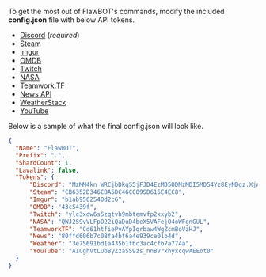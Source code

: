 To get the most out of FlawBOT's commands, modify the included **config.json** file with below API tokens.
* [Discord][api-discord] (*required*)
* [Steam][api-steam]
* [Imgur][api-imgur]
* [OMDB][api-omdb]
* [Twitch][api-twitch]
* [NASA][api-news]
* [Teamwork.TF][api-teamwork]
* [News API][api-news]
* [WeatherStack][api-weather]
* [YouTube][api-youtube]

Below is a sample of what the final config.json will look like.
```json
{
  "Name": "FlawBOT",
  "Prefix": ".",
  "ShardCount": 1,
  "Lavalink": false,
  "Tokens": {
	  "Discord": "MzMM4kn_WRCjbDkqS5jFJD4EzMD5ODMzMDI5MD54Yz8EyNDgz.XjAxwA.k-",
	  "Steam": "CB6352D346CBA5DC46CC09SD615E4EC8",
	  "Imgur": "b1ab9562540d2c6",
	  "OMDB": "43c5439f",
	  "Twitch": "ylc3xdw6s5zqtvh9mbtemvfp2xxyb2",
	  "NASA": "QWJ2S9vVLFpO22iQaDuD4beX5VAFejO4oWFgnGUL",
	  "TeamworkTF": "Cd61htfiePyAYpIqrbaw4WgZcmBoVzHJ",
	  "News": "80ffd606b7c08fa4bf6a4e939ce01b4d",
	  "Weather": "3e75691bd1a435b1fbc3ac4cfb7a774a",
	  "YouTube": "AICghVtLUbByZzaSS9zs_nnBVrxhyxcqwAEEot0"
  }
}
```

<!-- MARKDOWN LINKS -->
[runtime-link]: https://dotnet.microsoft.com/download/dotnet/5.0/runtime
[api-discord]: https://discordapp.com/developers/applications/me
[api-steam]: https://steamcommunity.com/dev/apikey
[api-imgur]: https://api.imgur.com/oauth2/addclient
[api-omdb]: http://www.omdbapi.com/apikey.aspx
[api-twitch]: https://dev.twitch.tv/dashboard/apps/create
[api-news]: https://api.nasa.gov/
[api-teamwork]: https://github.com/teamworktf/website_api#teamworktf-json-api-for-information-about-team-fortress-2
[api-news]: https://newsapi.org/
[api-weather]: https://weatherstack.com/
[api-youtube]: https://console.cloud.google.com/projectselector/apis/credentials